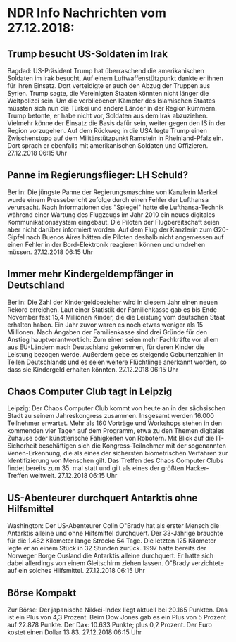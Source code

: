 # NDR Info Nachrichten vom 27.12.2018:


## Trump besucht US-Soldaten im Irak
Bagdad: US-Präsident Trump hat überraschend die amerikanischen Soldaten im Irak besucht. Auf einem Luftwaffenstützpunkt dankte er ihnen für ihren Einsatz. Dort verteidigte er auch den Abzug der Truppen aus Syrien. Trump sagte, die Vereinigten Staaten könnten nicht länger die Weltpolizei sein. Um die verbliebenen Kämpfer des Islamischen Staates müssten sich nun die Türkei und andere Länder in der Region kümmern. Trump betonte, er habe nicht vor, Soldaten aus dem Irak abzuziehen. Vielmehr könne der Einsatz die Basis dafür sein, weiter gegen den IS in der Region vorzugehen. Auf dem Rückweg in die USA legte Trump einen Zwischenstopp auf dem Militärstützpunkt Ramstein in Rheinland-Pfalz ein. Dort sprach er ebenfalls mit amerikanischen Soldaten und Offizieren. 27.12.2018 06:15 Uhr 

## Panne im Regierungsflieger: LH Schuld?
Berlin:	Die jüngste Panne der Regierungsmaschine von Kanzlerin Merkel wurde einem Pressebericht zufolge durch einen Fehler der Lufthansa verursacht. Nach Informationen des "Spiegel" hatte die Lufthansa-Technik während einer Wartung des Flugzeugs im Jahr 2010 ein neues digitales Kommunikationssystem eingebaut. Die Piloten der Flugbereitschaft seien aber nicht darüber informiert worden. Auf dem Flug der Kanzlerin zum G20-Gipfel nach Buenos Aires hätten die Piloten deshalb nicht angemessen auf einen Fehler in der Bord-Elektronik reagieren können und umdrehen müssen. 27.12.2018 06:15 Uhr 

## Immer mehr Kindergeldempfänger in Deutschland
Berlin:	Die Zahl der Kindergeldbezieher wird in diesem Jahr einen neuen Rekord erreichen. Laut einer Statistik der Familienkasse gab es bis Ende November fast 15,4 Millionen Kinder, die die Leistung vom deutschen Staat erhalten haben. Ein Jahr zuvor waren es noch etwas weniger als 15 Millionen. Nach Angaben der Familienkasse sind drei Gründe für den Anstieg hauptverantwortlich: Zum einen seien mehr Fachkräfte vor allem aus EU-Ländern nach Deutschland gekommen, für deren Kinder die Leistung bezogen werde. Außerdem gebe es steigende Geburtenzahlen in Teilen Deutschlands und es seien weitere Flüchtlinge anerkannt worden, so dass sie Kindergeld erhalten könnten. 27.12.2018 06:15 Uhr 

## Chaos Computer Club tagt in Leipzig
Leipzig: Der Chaos Computer Club kommt von heute an in der sächsischen Stadt zu seinem Jahreskongress zusammen. Insgesamt werden 16.000 Teilnehmer erwartet. Mehr als 160 Vorträge und Workshops stehen in den kommenden vier Tagen auf dem Programm, etwa zu den Themen digitales Zuhause oder künstlerische Fähigkeiten von Robotern. Mit Blick auf die IT-Sicherheit beschäftigen sich die Kongress-Teilnehmer mit der sogenannten Venen-Erkennung, die als eines der sichersten biometrischen Verfahren zur Identifizierung von Menschen gilt. Das Treffen des Chaos Computer Clubs findet bereits zum 35. mal statt und gilt als eines der größten Hacker-Treffen weltweit. 27.12.2018 06:15 Uhr 

## US-Abenteurer durchquert Antarktis ohne Hilfsmittel
Washington: Der US-Abenteurer Colin O"Brady hat als erster Mensch die Antarktis alleine und ohne Hilfsmittel durchquert. Der 33-Jährige brauchte für die 1.482 Kilometer lange Strecke 54 Tage. Die letzten 125 Kilometer legte er an einem Stück in 32 Stunden zurück. 1997 hatte bereits der Norweger Borge Ousland die Antarktis alleine durchquert. Er hatte sich dabei allerdings von einem Gleitschirm ziehen lassen. O"Brady verzichtete auf ein solches Hilfsmittel. 27.12.2018 06:15 Uhr 

## Börse Kompakt
Zur Börse: Der japanische Nikkei-Index liegt aktuell bei 20.165 Punkten. Das ist ein Plus von 4,3 Prozent. Beim Dow Jones gab es ein Plus von 5 Prozent auf 22.878 Punkte. Der Dax:			10.633 Punkte; plus 0,2 Prozent. Der Euro kostet einen Dollar 13 83. 27.12.2018 06:15 Uhr 
